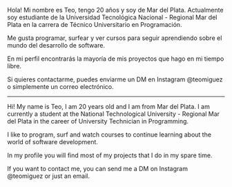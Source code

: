 Hola! Mi nombre es Teo, tengo 20 años y soy de Mar del Plata.  Actualmente soy estudiante de la Universidad Tecnológica Nacional -
Regional Mar del Plata en la carrera de Técnico Universitario en Programación.

Me gusta programar, surfear y ver cursos para seguir aprendiendo sobre el mundo del desarrollo de software.

En mi perfil encontrarás la mayoría de mis proyectos que hago en mi tiempo libre.
        
Si quieres contactarme, puedes enviarme un DM en Instagram @teomiguez o simplemente un correo electrónico.
_______________________________________________________________________________________________________________________________________
        
Hi! My name is Teo, I am 20 years old and I am from Mar del Plata.  I am currently a student at the National Technological University -
Regional Mar del Plata in the career of University Technician in Programming.

I like to program, surf and watch courses to continue learning about the world of software development.

In my profile you will find most of my projects that I do in my spare time.
        
If you want to contact me, you can send me a DM on Instagram @teomiguez or just an email.
